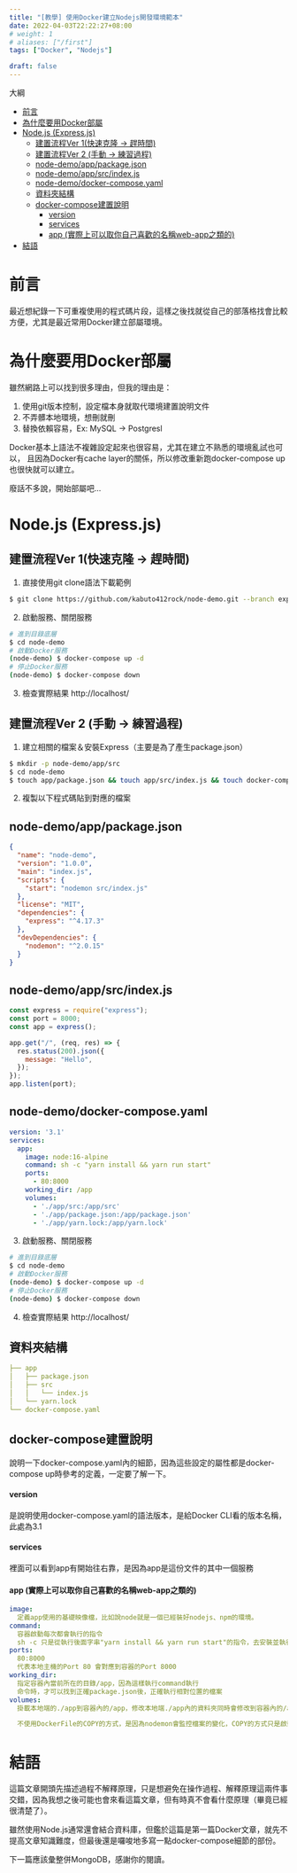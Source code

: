 ```yaml
---
title: "[教學] 使用Docker建立Nodejs開發環境範本"
date: 2022-04-03T22:22:27+08:00
# weight: 1
# aliases: ["/first"]
tags: ["Docker", "Nodejs"]

draft: false
---
```

大綱
- [前言](#前言)
- [為什麼要用Docker部屬](#為什麼要用docker部屬)
- [Node.js (Express.js)](#nodejs-expressjs)
  - [建置流程Ver 1(快速克隆 -> 趕時間)](#建置流程ver-1快速克隆---趕時間)
  - [建置流程Ver 2 (手動 -> 練習過程)](#建置流程ver-2-手動---練習過程)
  - [node-demo/app/package.json](#node-demoapppackagejson)
  - [node-demo/app/src/index.js](#node-demoappsrcindexjs)
  - [node-demo/docker-compose.yaml](#node-demodocker-composeyaml)
  - [資料夾結構](#資料夾結構)
  - [docker-compose建置說明](#docker-compose建置說明)
      - [version](#version)
      - [services](#services)
      - [app (實際上可以取你自己喜歡的名稱web-app之類的)](#app-實際上可以取你自己喜歡的名稱web-app之類的)
- [結語](#結語)
# 前言
最近想紀錄一下可重複使用的程式碼片段，這樣之後找就從自己的部落格找會比較方便，尤其是最近常用Docker建立部屬環境。

# 為什麼要用Docker部屬
雖然網路上可以找到很多理由，但我的理由是：
1. 使用git版本控制，設定檔本身就取代環境建置說明文件
2. 不弄髒本地環境，想刪就刪
3. 替換依賴容易，Ex: MySQL -> Postgresl  

Docker基本上語法不複雜設定起來也很容易，尤其在建立不熟悉的環境亂試也可以，
且因為Docker有cache layer的關係，所以修改重新跑docker-compose up 也很快就可以建立。

廢話不多說，開始部屬吧...
# Node.js (Express.js) 
## 建置流程Ver 1(快速克隆 -> 趕時間)
1. 直接使用git clone語法下載範例
  ```bash 
  $ git clone https://github.com/kabuto412rock/node-demo.git --branch express_template --single-branch
  ```
2. 啟動服務、關閉服務
```bash
# 進到目錄底層
$ cd node-demo
# 啟動Docker服務
(node-demo) $ docker-compose up -d
# 停止Docker服務
(node-demo) $ docker-compose down
```
3. 檢查實際結果 http://localhost/
 
## 建置流程Ver 2 (手動 -> 練習過程)
1. 建立相關的檔案＆安裝Express（主要是為了產生package.json）
```bash
$ mkdir -p node-demo/app/src
$ cd node-demo
$ touch app/package.json && touch app/src/index.js && touch docker-compose.yaml
```
2. 複製以下程式碼貼到對應的檔案  

node-demo/app/package.json
---
```json
{
  "name": "node-demo",
  "version": "1.0.0",
  "main": "index.js",
  "scripts": {
    "start": "nodemon src/index.js"
  },
  "license": "MIT",
  "dependencies": {
    "express": "^4.17.3"
  },
  "devDependencies": {
    "nodemon": "^2.0.15"
  }
}
```

node-demo/app/src/index.js
---
```javascript
const express = require("express");
const port = 8000;
const app = express();

app.get("/", (req, res) => {
  res.status(200).json({
    message: "Hello",
  });
});
app.listen(port);

```

node-demo/docker-compose.yaml
---
```yaml
version: '3.1'
services:
  app:
    image: node:16-alpine
    command: sh -c "yarn install && yarn run start"
    ports:
      - 80:8000
    working_dir: /app
    volumes:
      - './app/src:/app/src'
      - './app/package.json:/app/package.json'
      - './app/yarn.lock:/app/yarn.lock'
```

3. 啟動服務、關閉服務
```bash
# 進到目錄底層
$ cd node-demo
# 啟動Docker服務
(node-demo) $ docker-compose up -d
# 停止Docker服務
(node-demo) $ docker-compose down
```
4. 檢查實際結果 http://localhost/

## 資料夾結構
```yaml
├── app
│   ├── package.json
│   ├── src
│   │   └── index.js
│   └── yarn.lock
└── docker-compose.yaml
```

## docker-compose建置說明
說明一下docker-compose.yaml內的細節，因為這些設定的屬性都是docker-compose up時參考的定義，一定要了解一下。

#### version  
  是說明使用docker-compose.yaml的語法版本，是給Docker CLI看的版本名稱，此處為3.1
#### services
  裡面可以看到app有開始往右靠，是因為app是這份文件的其中一個服務
#### app (實際上可以取你自己喜歡的名稱web-app之類的)
```yaml
image:
  定義app使用的基礎映像檔，比如說node就是一個已經裝好nodejs、npm的環境。
command:
  容器啟動每次都會執行的指令
  sh -c 只是從執行後面字串"yarn install && yarn run start"的指令，去安裝並執行package.json定義的start腳本
ports:
  80:8000
  代表本地主機的Port 80 會對應到容器的Port 8000
working_dir:
  指定容器內當前所在的目錄/app，因為這樣執行command執行
  命令時，才可以找到正確package.json後，正確執行相對位置的檔案
volumes:
  掛載本地端的./app到容器內的/app，修改本地端./app內的資料夾同時會修改到容器內的/app的程式碼，反之亦然。

  不使用DockerFile的COPY的方式，是因為nodemon會監控檔案的變化，COPY的方式只是啟動時一次性的複製到容器內，而非持續性。
```

# 結語
這篇文章開頭先描述過程不解釋原理，只是想避免在操作過程、解釋原理這兩件事交錯，因為我想之後可能也會來看這篇文章，但有時真不會看什麼原理（畢竟已經很清楚了）。

雖然使用Node.js通常還會結合資料庫，但鑑於這篇是第一篇Docker文章，就先不提高文章知識難度，但最後還是囉唆地多寫一點docker-compose細節的部份。

下一篇應該彙整併MongoDB，感謝你的閱讀。


